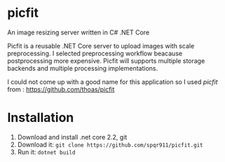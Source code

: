 # picfit
An image resizing server written in C# .NET Core

Picfit is a reusable .NET Core server to upload images with scale preprocessing.
I selected preprocessing workflow beacause postprocessing more expensive.
Picfit will supports multiple storage backends and multiple processing implementations.

I could not come up with a good name for this application so I used *picfit*  from : https://github.com/thoas/picfit

# Installation

1. Download and install .net core 2.2, git
2. Download it:
``` git clone https://github.com/spqr911/picfit.git ```
3. Run it:
```dotnet build```